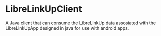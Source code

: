 # LibreLinkUpClient
A Java client that can consume the LibreLinkUp data assosiated with the LibreLinkUpApp designed in java for use with android apps.
